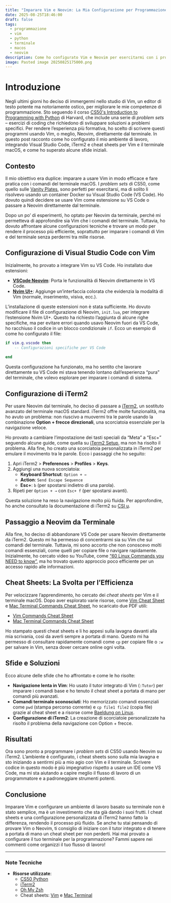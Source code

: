 ```yaml
---
title: "Imparare Vim e Neovim: La Mia Configurazione per Programmazione Python"
date: 2025-08-25T18:46:00
draft: false
tags:
  - programmazione
  - vim
  - python
  - terminale
  - macos
  - neovim
description: Come ho configurato Vim e Neovim per esercitarmi con i problem sets di CS50 Python, integrando iTerm2 e cheat sheets per terminale e Vim.
image: Pasted image 20250825175000.png
---
```

# Introduzione

Negli ultimi giorni ho deciso di immergermi nello studio di Vim, un editor di testo potente ma notoriamente ostico, per migliorare le mie competenze di programmazione. Sto seguendo il corso [CS50's Introduction to Programming with Python](https://cs50.harvard.edu/python/) di Harvard, che include una serie di *problem sets* – esercizi di coding che richiedono di sviluppare soluzioni a problemi specifici. Per rendere l’esperienza più formativa, ho scelto di scrivere questi programmi usando Vim, o meglio, Neovim, direttamente dal terminale. In questo post racconto come ho configurato il mio ambiente di lavoro, integrando Visual Studio Code, iTerm2 e cheat sheets per Vim e il terminale macOS, e come ho superato alcune sfide iniziali.

## Contesto

Il mio obiettivo era duplice: imparare a usare Vim in modo efficace e fare pratica con i comandi del terminale macOS. I *problem sets* di CS50, come quello sulle [Vanity Plates](https://cs50.harvard.edu/python/psets/5/test_plates/), sono perfetti per esercitarsi, ma di solito li risolvevo usando un container Docker su Visual Studio Code (VS Code). Ho dovuto quindi decidere se usare Vim come estensione su VS Code o passare a Neovim direttamente dal terminale.

Dopo un po’ di esperimenti, ho optato per Neovim da terminale, perché mi permetteva di approfondire sia Vim che i comandi del terminale. Tuttavia, ho dovuto affrontare alcune configurazioni tecniche e trovare un modo per rendere il processo più efficiente, soprattutto per imparare i comandi di Vim e del terminale senza perdermi tra mille risorse.

## Configurazione di Visual Studio Code con Vim

Inizialmente, ho provato a integrare Vim su VS Code. Ho installato due estensioni:

- **[VSCode Neovim](https://marketplace.visualstudio.com/items?itemName=asvetliakov.vscode-neovim)**: Porta le funzionalità di Neovim direttamente in VS Code.
- **[Nvim UI+](https://marketplace.visualstudio.com/items?itemName=wrathcodes.nvim-ui-plus)**: Aggiunge un’interfaccia colorata che evidenzia la modalità di Vim (normale, inserimento, visiva, ecc.).

L’installazione di queste estensioni non è stata sufficiente. Ho dovuto modificare il file di configurazione di Neovim, `init.lua`, per integrare l’estensione Nvim UI+. Questo ha richiesto l’aggiunta di alcune righe specifiche, ma per evitare errori quando usavo Neovim fuori da VS Code, ho racchiuso il codice in un blocco condizionale `if`. Ecco un esempio di come ho configurato il file:

```lua
if vim.g.vscode then
    -- Configurazioni specifiche per VS Code
    
end
```

Questa configurazione ha funzionato, ma ho sentito che lavorare direttamente su VS Code mi stava tenendo lontano dall’esperienza “pura” del terminale, che volevo esplorare per imparare i comandi di sistema.

## Configurazione di iTerm2

Per usare Neovim dal terminale, ho deciso di passare a [iTerm2](https://iterm2.com/), un sostituto avanzato del terminale macOS standard. iTerm2 offre molte funzionalità, ma ho avuto un problema: non riuscivo a muovermi tra le parole usando la combinazione **Option + frecce direzionali**, una scorciatoia essenziale per la navigazione veloce.

Ho provato a cambiare l’impostazione dei tasti speciali da “Meta” a “Esc+” seguendo alcune guide, come quella su [iTerm2 Setup](https://sourabhbajaj.com/mac-setup/iTerm/), ma non ha risolto il problema. Alla fine, ho creato una scorciatoia personalizzata in iTerm2 per emulare il movimento tra le parole. Ecco i passaggi che ho seguito:

1. Apri iTerm2 > **Preferences** > **Profiles** > **Keys**.
2. Aggiungi una nuova scorciatoia:
   - **Keyboard Shortcut**: `Option + ←`
   - **Action**: `Send Escape Sequence`
   - **Esc+**: `b` (per spostarsi indietro di una parola).
3. Ripeti per `Option + →` con `Esc+ f` (per spostarsi avanti).

Questa soluzione ha reso la navigazione molto più fluida. Per approfondire, ho anche consultato la documentazione di iTerm2 su [CSI u](https://iterm2.com/documentation-csiu.html).

## Passaggio a Neovim da Terminale

Alla fine, ho deciso di abbandonare VS Code per usare Neovim direttamente da iTerm2. Questo mi ha permesso di concentrarmi sia su Vim che sui comandi del terminale. Tuttavia, mi sono accorto che non conoscevo molti comandi essenziali, come quelli per copiare file o navigare rapidamente. Inizialmente, ho cercato video su YouTube, come [“60 Linux Commands you NEED to know”](https://www.youtube.com/watch?v=gd7BXuUQ91w), ma ho trovato questo approccio poco efficiente per un accesso rapido alle informazioni.

## Cheat Sheets: La Svolta per l’Efficienza

Per velocizzare l’apprendimento, ho cercato dei *cheat sheets* per Vim e il terminale macOS. Dopo aver esplorato varie risorse, come [Vim Cheat Sheet](https://vim.rtorr.com/) e [Mac Terminal Commands Cheat Sheet](https://phoenixnap.com/kb/mac-terminal-commands), ho scaricato due PDF utili:

- [Vim Commands Cheat Sheet](https://phoenixnap.com/kb/wp-content/uploads/2021/11/vim-commands-cheat-sheet-by-pnap.pdf)
- [Mac Terminal Commands Cheat Sheet](https://phoenixnap.com/kb/wp-content/uploads/2023/05/mac-terminal-commands-cheat-sheet-pdf.pdf)

Ho stampato questi cheat sheets e li ho appesi sulla lavagna davanti alla mia scrivania, così da averli sempre a portata di mano. Questo mi ha permesso di consultare rapidamente comandi come `cp` per copiare file o `:w` per salvare in Vim, senza dover cercare online ogni volta.

## Sfide e Soluzioni

Ecco alcune delle sfide che ho affrontato e come le ho risolte:

- **Navigazione lenta in Vim**: Ho usato il tutor integrato di Vim (`:Tutor`) per imparare i comandi base e ho tenuto il cheat sheet a portata di mano per comandi più avanzati.
- **Comandi terminale sconosciuti**: Ho memorizzato comandi essenziali come `pwd` (stampa percorso corrente) e `cp file1 file2` (copia file) grazie al cheat sheet e a risorse come [Baeldung on Linux](https://www.baeldung.com/linux/files-quickly-duplicate-multiple).
- **Configurazione di iTerm2**: La creazione di scorciatoie personalizzate ha risolto il problema della navigazione con Option + frecce.

## Risultati

Ora sono pronto a programmare i *problem sets* di CS50 usando Neovim su iTerm2. L’ambiente è configurato, i cheat sheets sono sulla mia lavagna e sto iniziando a sentirmi più a mio agio con Vim e il terminale. Scrivere codice in questo modo è più impegnativo rispetto a usare un IDE come VS Code, ma mi sta aiutando a capire meglio il flusso di lavoro di un programmatore e a padroneggiare strumenti potenti.

## Conclusione

Imparare Vim e configurare un ambiente di lavoro basato su terminale non è stato semplice, ma è un investimento che sta già dando i suoi frutti. I cheat sheets e una configurazione personalizzata di iTerm2 hanno fatto la differenza, rendendo il processo più fluido. Se anche tu stai pensando di provare Vim o Neovim, ti consiglio di iniziare con il tutor integrato e di tenere a portata di mano un cheat sheet per non perderti. Hai mai provato a configurare il tuo terminale per la programmazione? Fammi sapere nei commenti come organizzi il tuo flusso di lavoro!

---

### Note Tecniche

- **Risorse utilizzate**:
  - [CS50 Python](https://cs50.harvard.edu/python/)
  - [iTerm2](https://iterm2.com/)
  - [Oh My Zsh](https://github.com/ohmyzsh/ohmyzsh)
  - Cheat sheets: [Vim](https://phoenixnap.com/kb/vim-commands-cheat-sheet) e [Mac Terminal](https://phoenixnap.com/kb/mac-terminal-commands)